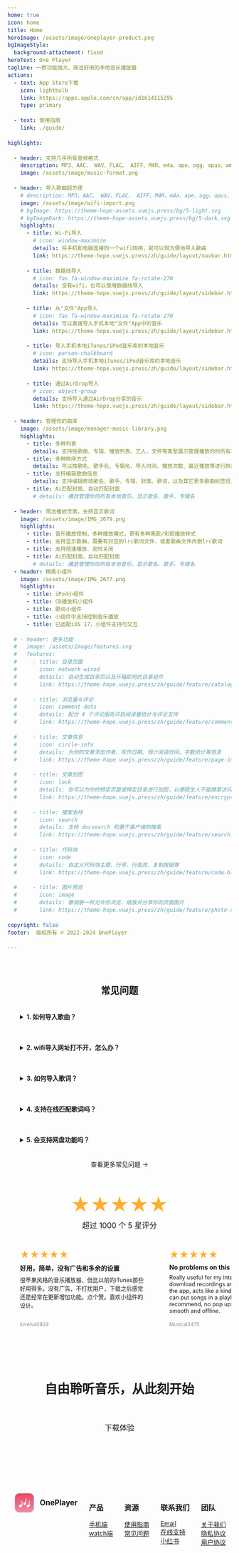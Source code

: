 ```yaml
---
home: true
icon: home
title: Home
heroImage: /assets/image/oneplayer-product.png
bgImageStyle:
  background-attachment: fixed
heroText: One Player
tagline: 一款功能强大、简洁好用的本地音乐播放器
actions:
  - text: App Store下载
    icon: lightbulb
    link: https://apps.apple.com/cn/app/id1614115295
    type: primary

  - text: 使用指南
    link: ./guide/

highlights:

  - header: 支持几乎所有音频格式
    description: MP3、AAC、 WAV、FLAC、 AIFF、M4R、m4a、ape、ogg、opus、wma、dsf、dsd等多种公开格式，支持 Hi-Res 音质
    image: /assets/image/music-format.png
  
  - header: 导入歌曲超方便
    # description: MP3、AAC、 WAV、FLAC、 AIFF、M4R、m4a、ape、ogg、opus、wma、dsf、dsd等多种公开格式，支持 Hi-Res 音质
    image: /assets/image/wifi-import.png
    # bgImage: https://theme-hope-assets.vuejs.press/bg/5-light.svg
    # bgImageDark: https://theme-hope-assets.vuejs.press/bg/5-dark.svg
    highlights:
      - title: Wi-Fi导入
        # icon: window-maximize
        details: 将手机和电脑连接同一个wifi网络，就可以很方便地导入歌曲
        link: https://theme-hope.vuejs.press/zh/guide/layout/navbar.html

      - title: 数据线导入
        # icon: fas fa-window-maximize fa-rotate-270
        details: 没有wifi，也可以使用数据线导入
        link: https://theme-hope.vuejs.press/zh/guide/layout/sidebar.html

      - title: 从"文件"App导入
        # icon: fas fa-window-maximize fa-rotate-270
        details: 可以直接导入手机本地"文件"App中的音乐
        link: https://theme-hope.vuejs.press/zh/guide/layout/sidebar.html

      - title: 导入手机本地iTunes/iPod音乐库的本地音乐
        # icon: person-chalkboard
        details: 支持导入手机本地iTunes/iPod音乐库的本地音乐
        link: https://theme-hope.vuejs.press/zh/guide/layout/sidebar.html 

      - title: 通过AirDrop导入
        # icon: object-group
        details: 支持导入通过AirDrop分享的音乐
        link: https://theme-hope.vuejs.press/zh/guide/layout/sidebar.html 

  - header: 管理你的曲库
    image: /assets/image/manager-music-library.png
    highlights:
      - title: 多种列表
        details: 支持按歌曲、专辑、播放列表、艺人，文件等类型展示管理播放你的所有本地音乐
      - title: 多种排序方式
        details: 可以按歌名、歌手名、专辑名、导入时间、播放次数、最近播放等进行排序
      - title: 支持编辑歌曲信息
        details: 支持编辑修改歌名、歌手、专辑、封面、歌词，以及其它更多歌曲标签信息
      - title: Ai匹配封面、自动匹配封面
        # details: 播放管理你的所有本地音乐，显示歌名、歌手、专辑名

  - header: 简洁播放页面，支持显示歌词
    image: /assets/image/IMG_2679.png
    highlights:
      - title: 音乐播放控制，多种播放模式，更有多种黑胶/彩胶播放样式
      - title: 支持显示歌曲，需要有对应的lrc歌词文件，或者歌曲文件内嵌lrc歌词
      - title: 支持倍速播放、定时关闭
      - title: Ai匹配封面、自动匹配封面
        # details: 播放管理你的所有本地音乐，显示歌名、歌手、专辑名
  - header: 精美小组件
    image: /assets/image/IMG_2677.png
    highlights:
      - title: iPod小组件
      - title: CD播放机小组件
      - title: 歌词小组件
      - title: 小组件中支持控制音乐播放
      - title: 已适配iOS 17，小组件支持可交互
      
  # - header: 更多功能
  #   image: /assets/image/features.svg
  #   features:
  #     - title: 目录页面
  #       icon: network-wired
  #       details: 自动生成目录页以及开箱即用的目录组件
  #       link: https://theme-hope.vuejs.press/zh/guide/feature/catalog.html

  #     - title: 浏览量与评论
  #       icon: comment-dots
  #       details: 配合 4 个评论服务开启阅读量统计与评论支持
  #       link: https://theme-hope.vuejs.press/zh/guide/feature/comment.html

  #     - title: 文章信息
  #       icon: circle-info
  #       details: 为你的文章添加作者、写作日期、预计阅读时间、字数统计等信息
  #       link: https://theme-hope.vuejs.press/zh/guide/feature/page-info.html

  #     - title: 文章加密
  #       icon: lock
  #       details: 你可以为你的特定页面或特定目录进行加密，以便陌生人不能随意访问它们
  #       link: https://theme-hope.vuejs.press/zh/guide/feature/encrypt.html

  #     - title: 搜索支持
  #       icon: search
  #       details: 支持 docsearch 和基于客户端的搜索
  #       link: https://theme-hope.vuejs.press/zh/guide/feature/search.html

  #     - title: 代码块
  #       icon: code
  #       details: 自定义代码块主题、行号、行高亮、复制按钮等
  #       link: https://theme-hope.vuejs.press/zh/guide/feature/code-block.html

  #     - title: 图片预览
  #       icon: image
  #       details: 像相册一样允许你浏览、缩放并分享你的页面图片
  #       link: https://theme-hope.vuejs.press/zh/guide/feature/photo-swipe.html

copyright: false
footer:  版权所有 © 2022-2024 OnePlayer

---
```


<!-- 在评分模块前添加 FAQ 部分 -->
<div class="faq-section">
  <h2>常见问题</h2>

  <details>
    <summary>1. 如何导入歌曲？</summary>
    <p>App支持多种导入方式：wifi导入、文件导入、AirDrop导入、扫描导入系统本地音乐库。详细方法可查看<a href="/zh/guide/import/">导入指南</a>。</p>
  </details>

  <details>
    <summary>2. wifi导入网址打不开，怎么办？</summary>
    <ul>
      <li>先检查手机和电脑是否链接到了同一个wifi网络</li>
      <li>手机和电脑是否有开启vpn或代理，有的话关掉</li>
      <li>检查电脑上输入的网址是否正确的</li>
      <li>检查手机是否退出了导入页面，是否切换到其它app，是否锁屏了</li>
    </ul>
  </details>

  <details>
    <summary>3. 如何导入歌词？</summary>
    <ul>
      <li>先从网络上下载歌曲的lrc格式的歌词文件</li>
      <li>把lrc歌词文件改名和歌曲文件同名</li>
      <li>然后把歌词文件导入app里，注意需要和歌曲文件在同一个文件目录中</li>
      <li>歌词功能是付费的高级功能，需要升级到高级版才能使用</li>
    </ul>
  </details>

  <details>
    <summary>4. 支持在线匹配歌词吗？</summary>
    <p>目前还不支持，后续会进行调研，可行的话会支持。</p>
  </details>

  <details>
    <summary>5. 会支持网盘功能吗？</summary>
    <p>会支持。</p>
  </details>

  <a href="/zh/faq/" class="more-faq">查看更多常见问题 →</a>
</div>

<style>
.faq-section {
  margin: 2em auto; /* 修改这里，添加auto以居中 */
  padding: 1em;
  background-color: var(--bg-color);
  border-radius: 8px;
  max-width: 800px; /* 添加最大宽度 */
  text-align: left; /* 确保文本左对齐 */
}

.faq-section h2 {
  margin-bottom: 1em;
  text-align: center; /* 标题居中 */
}

.faq-section details {
  margin-bottom: 1em;
  padding: 1em;
  background-color: var(--bg-color-secondary);
  border-radius: 8px;
}

.faq-section summary {
  cursor: pointer;
  font-weight: bold;
  margin-bottom: 0.5em;
}

.faq-section summary:hover {
  color: var(--theme-color);
}

.more-faq {
  display: block; /* 改为块级元素 */
  margin-top: 1em;
  color: var(--theme-color);
  text-decoration: none;
  text-align: center; /* 居中显示 */
}

.more-faq:hover {
  text-decoration: underline;
}
</style>

<!-- 评分模块保持不变 -->
<div class="rating-container">
  <div class="overall-rating">
    <div class="stars">★★★★★</div>
    <div class="rating-text">超过 1000 个 5 星评分</div>
  </div>
  <div class="user-ratings">
    <div class="rating-card">
      <div class="stars">★★★★★</div>
      <div class="comment">好用，简单，没有广告和多余的设置</div>
      <div class="review-text">很苹果风格的音乐播放器，但比以前的iTunes那些好用得多。没有广告，不打扰用户，下载之后感觉还是经常在更新增加功能。点个赞。喜欢小组件的设计。</div>
      <div class="user-info">lovelva0824</div>
    </div>
    <div class="rating-card">
      <div class="stars">★★★★★</div>
      <div class="comment">No problems on this app at all.</div>
      <div class="review-text">Really useful for my intended purpose (I download recordings and then upload them to the app, acts like a kind of "Spotify" where you can put songs in a playlist, repeat etc.) Highly recommend, no pop ups or random adverts, smooth and offline.</div>
      <div class="user-info">Musical3475</div>
    </div>
    <div class="rating-card">
      <div class="stars">★★★★★</div>
      <div class="comment">超级好用的本地音乐播放器</div>
      <div class="review-text">页面简洁没有广告！从安卓换到苹果才知道想听个本地音乐那么难，找了好几个软件都不如这个简洁省事，可以批量导入，还可以显示歌词太好用了，付费就付费吧，还好一次买断不会很贵，如有需要的话尽快买，一直在涨价。</div>
      <div class="user-info">冬月七</div>
    </div>
    <div class="rating-card">
      <div class="stars">★★★★★</div>
      <div class="comment">完美的手表播放器</div>
      <div class="review-text">可以导入小说mp3，用手表听小说，完美完美完美。运动的时候可以用手表播放歌曲。导入资源很简单</div>
      <div class="user-info">qq37474</div>
    </div>
    <div class="rating-card">
      <div class="stars">★★★★★</div>
      <div class="comment">The music player that I want</div>
      <div class="review-text">Plain but functional. Able to support multi formats like most loss-less version music. F Apple Music!</div>
      <div class="user-info">TreatHTVIPLike*</div>
    </div>
    <div class="rating-card">
      <div class="stars">★★★★★</div>
      <div class="comment">很好用</div>
      <div class="review-text">把从lx下载的无损歌曲导入进播放器，Wi-Fi传输真是快啊。很喜欢里面的可以ai配封面，这样就不会一个黑白的图片在歌曲前面，好用，可惜现在内购高级版没有优惠，再等等。 赞一个，必须赞一下！！！</div>
      <div class="user-info">恋随风来</div>
    </div>
    <div class="rating-card">
      <div class="stars">★★★★★</div>
      <div class="comment">苹果最好用的本地播放器</div>
      <div class="review-text">页面设计简洁，没有广告，功能也比较多</div>
      <div class="user-info">ldjjdjsj </div>
    </div>
  </div>
</div>

<div style="display: flex; flex-direction: column; align-items: center; text-align: center; padding: 20px; border-radius: 8px;">

  <h1 style="font-size: 2em; margin-bottom: 0.5em;">自由聆听音乐，从此刻开始</h1>
  <a href="https://apps.apple.com/cn/app/id1614115295"  style="display: inline-block; padding: 0.5em 1.5rem; background-color: var(--theme-color); color: var(--white); text-decoration: none; border-radius: 2rem; font-size: 1.2em; margin-top: 2em; margin-bottom: 5em;">下载体验</a>
</div>

<!-- 添加底部元素 -->
<div class="footer">
  <div class="footer-logo">
    <img src="/logo.png" alt="Logo" style="width: 50px;">
    <span class="footer-logo-text">OnePlayer</span>
  </div>

  <div>
    <h3>产品</h3>
    <ul style="list-style: none; padding: 0;">
      <li><a href="https://apps.apple.com/cn/app/id1614115295" target="_blank" style="color: var(--text-color);">手机端</a></li>
      <li><a href="https://apps.apple.com/cn/app/id1614115295" target="_blank" style="color: var(--text-color);">watch端</a></li>
    </ul>
  </div>

  <div>
    <h3>资源</h3>
    <ul style="list-style: none; padding: 0;">
      <li><a href="./guide/" style="color: var(--text-color);">使用指南</a></li>
      <li><a href="faq.md" style="color: var(--text-color);">常见问题</a></li>
    </ul>
  </div>

  <div>
    <h3>联系我们</h3>
    <ul style="list-style: none; padding: 0;">
      <li><a href="mailto:oneplayer_app@outlook.com" style="color: var(--text-color);">Email</a></li>
      <li><a href="https://work.weixin.qq.com/kfid/kfccae610ba3adaa782" target="_blank" style="color: var(--text-color);">在线支持</a></li>
      <li><a href="https://www.xiaohongshu.com/user/profile/5dd39d2400000000010044d2" target="_blank" style="color: var(--text-color);">小红书</a></li>
    </ul>
  </div>

  <div>
    <h3>团队</h3>
    <ul style="list-style: none; padding: 0;">
      <li><a href="./about/about-us" style="color: var(--text-color);">关于我们</a></li>
      <li><a href="./about/pricacy" style="color: var(--text-color);">隐私协议</a></li>
      <li><a href="./about/terms" style="color: var(--text-color);">用户协议</a></li>
      <!-- <li><a href="#company" style="color: var(--text-color);">上海仙带网络科技有限公司</a></li> -->
      <!-- <li><a href="#icp" style="color: var(--text-color);">沪ICP备17043019号-3</a></li> -->
      <!-- <li><a href="#public-security" style="color: var(--text-color);">沪公网安备31010102007209</a></li> -->
    </ul>
  </div>

</div>

<style>

  .footer {
    display: flex;
    justify-content: space-around;
    padding: 20px 0;
    color: var(--text-color);
    flex-wrap: wrap;
    align-items: flex-start; /* 顶对齐 */
  }

  .footer-logo {
    width: 100%;
    text-align: left;
    margin-bottom: 20px;
    display: flex;
    align-items: center;
  }

  .footer-logo-text {
    margin-left: 10px;
    font-size: 1.2em;
    font-weight: bold;
  }

  @media (min-width: 600px) {
    .footer-logo {
      width: auto;
      text-align: left;
      margin-bottom: 0;
    }
  }
</style>

<style>
  :root {
    --button-color: white;
  }

  @media (prefers-color-scheme: dark) {
    :root {
      --button-color: black;
    }
  }

  /* 根据网站设置判断暗黑模式 */
  :root {
    --button-color: {{ $isDarkMode ? 'black' : 'white' }};
  }

  .rating-container {
    display: flex;
    flex-direction: column;
    align-items: center;
    margin-bottom: 2em;
    width: 100%;
    padding: 0; /* 移除内边距 */
  }

  .overall-rating {
    margin-bottom: 1em;
    text-align: center;
  }

  .overall-rating .stars {
    font-size: 3em;
  }

  .stars {
    color: #FFAD2B;
    font-size: 1.5em;
  }

  .rating-text {
    color: var(--text-color);
    margin-top: 0.5em;
    font-size: 1.2em;
  }

  .user-ratings {
    width: 100%;
    overflow-x: auto;
    white-space: nowrap;
    padding: 1em 0;
    -webkit-overflow-scrolling: touch;
    scrollbar-width: none;
    -ms-overflow-style: none;
    display: flex;
    margin: 0; /* 移除左右边距 */
  }

  .user-ratings::-webkit-scrollbar {
    display: none;
  }

  .rating-card {
    display: flex;
    flex-direction: column;
    flex: 0 0 280px;
    width: 280px;
    padding: 1em;
    margin-right: 1em;
    background-color: var(--border-color);
    border-radius: 15px;
    text-align: left;
    white-space: normal;
    word-wrap: break-word;
    margin-left: 1em;
  }

  .comment {
    font-weight: bold;
    margin: 0.5em 0;
    color: var(--text-color);
  }

  .review-text {
    font-size: 0.9em;
    color: var(--text-color);
    margin-bottom: 0.5em;
    flex-grow: 1;
  }

  .user-info {
    font-size: 0.8em;
    color: #8E8E93;
  }

  .rating-dots {
    margin-top: 1em;
  }

  .dot {
    height: 8px;
    width: 8px;
    background-color: #8E8E93;
    border-radius: 50%;
    display: inline-block;
    margin: 0 4px;
  }

  .dot.active {
    background-color: var(--theme-color);
  }

  @media (max-width: 600px) {
     /* .rating-container { */
      /* margin-left: -1.5rem; /* 抵消页面默认的左右padding */
      /* margin-right: -1.5rem; */
      /* width: calc(100% + 3rem); 调整宽度以铺满屏幕 */
    /* } */

    .user-ratings {
      padding: 1em 0;
    }

    .rating-card {
      flex: 0 0 calc(100% - 6em);
      width: calc(100% - 6em);
      margin-left: 0.5em;
      margin-right: 0.5em;
    }
  }

</style>